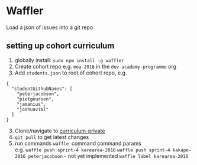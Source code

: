 # Waffler
Load a json of issues into a git repo

## setting up cohort curriculum

1. globally install: `sudo npm install -g waffler`
1. Create cohort repo e.g. `moa-2016` in the `dev-academy-programme` org
2. Add `students.json` to root of cohort repo, e.g.
  ```
  {
    "studentGithubNames": [
      "peterjacobson",
      "pietgeursen",
      "jamanius",
      "joshuavial"
    ]
  }
  ```
3. Clone/navigate to [curriculum-private](https://github.com/dev-academy-programme/curriculum-private)
4. `git pull` to get latest changes
5. run commands `waffle `command command params  
   e.g.
   `waffle push sprint-4 karearea-2016`
   `waffle push sprint-4 kakapo-2016 peterjacobson` - not yet implemented
   `waffle label karearea-2016`
